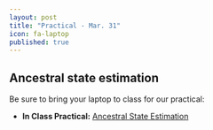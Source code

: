 ```yaml
---
layout: post
title: "Practical - Mar. 31"
icon: fa-laptop
published: true
---
```


## Ancestral state estimation 

Be sure to bring your laptop to class for our practical:

* **In Class Practical:** [Ancestral State Estimation <i class="fas fa-laptop"></i>](https://eeob-macroevolution.github.io/Practicals/Ancestral_State_Estimation/AncStateEstimation_Tutorial.html)

